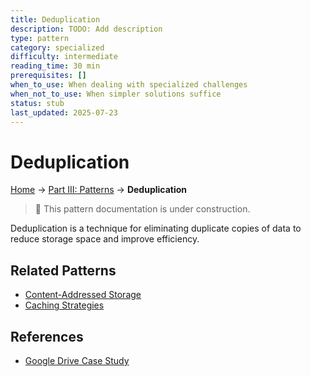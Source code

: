 ```yaml
---
title: Deduplication
description: TODO: Add description
type: pattern
category: specialized
difficulty: intermediate
reading_time: 30 min
prerequisites: []
when_to_use: When dealing with specialized challenges
when_not_to_use: When simpler solutions suffice
status: stub
last_updated: 2025-07-23
---
```

# Deduplication


<!-- Navigation -->
[Home](../introduction/index.md) → [Part III: Patterns](index.md) → **Deduplication**

> 🚧 This pattern documentation is under construction.

Deduplication is a technique for eliminating duplicate copies of data to reduce storage space and improve efficiency.

## Related Patterns
- [Content-Addressed Storage](../patterns/cas.md)
- [Caching Strategies](../patterns/caching-strategies.md)

## References
- [Google Drive Case Study](../case-studies/google-drive.md)